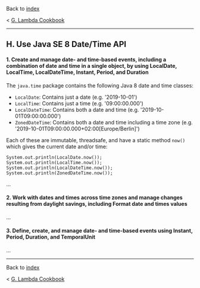Back to [index](README.md)

&lt; [G. Lambda Cookbook](G.md)

---
## H. Use Java SE 8 Date/Time API
#### 1. Create and manage date- and time-based events, including a combination of date and time in a single object, by using LocalDate, LocalTime, LocalDateTime, Instant, Period, and Duration

The `java.time` package contains the following Java 8 date and time classes:
* `LocalDate`: Contains just a date (e.g. '2019-10-01')
* `LocalTime`: Contains just a time (e.g. '09:00:00.000')
* `LocalDateTime`: Contains both a date and time (e.g. '2019-10-01T09:00:00.000')
* `ZonedDateTime`: Contains both a date and time including a time zone (e.g. '2019-10-01T09:00:00.000+02:00[Europe/Berlin]')

Each of these are immutable, threadsafe, and have a static method `now()` which gives the current date and/or time:
```
System.out.println(LocalDate.now());
System.out.println(LocalTime.now());
System.out.println(LocalDateTime.now());
System.out.println(ZonedDateTime.now());
```

...
#### 2. Work with dates and times across time zones and manage changes resulting from daylight savings, including Format date and times values
...
#### 3. Define, create, and manage date- and time-based events using Instant, Period, Duration, and TemporalUnit
...

---
Back to [index](README.md)

&lt; [G. Lambda Cookbook](G.md)
